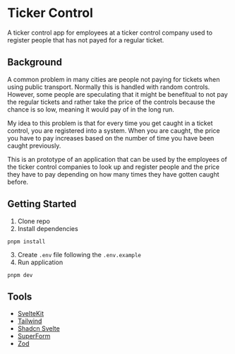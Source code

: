 # Ticker Control

A ticker control app for employees at a ticker control company used to register people that has not payed for a regular ticket.

## Background

A common problem in many cities are people not paying for tickets when using public transport. Normally this is handled with random controls. However, some people are speculating that it might be benefitual to not pay the regular tickets and rather take the price of the controls because the chance is so low, meaning it would pay of in the long run.

My idea to this problem is that for every time you get caught in a ticket control, you are registered into a system. When you are caught, the price you have to pay increases based on the number of time you have been caught previously.

This is an prototype of an application that can be used by the employees of the ticker control companies to look up and register people and the price they have to pay depending on how many times they have gotten caught before.

## Getting Started

1. Clone repo
2. Install dependencies
```
pnpm install
```
3. Create `.env` file following the `.env.example`
4. Run application
```
pnpm dev
```

## Tools

- [SvelteKit](https://kit.svelte.dev/)
- [Tailwind](https://tailwindcss.com/)
- [Shadcn Svelte](https://www.shadcn-svelte.com/docs/installation#configure-componentsjson)
- [SuperForm](https://superforms.rocks/)
- [Zod](https://zod.dev/)